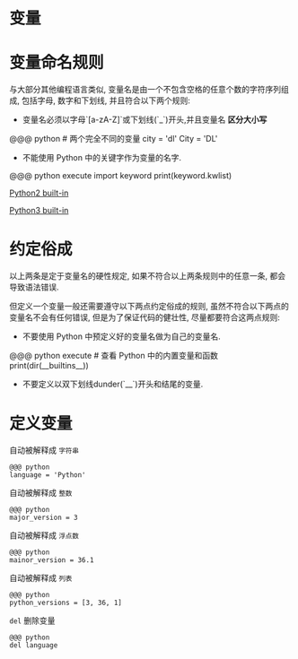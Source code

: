 <!SLIDE center subsection>

# 变量

<!SLIDE transition=turnUp>

# 变量命名规则

与大部分其他编程语言类似, 变量名是由一个不包含空格的任意个数的字符序列组成, 包括字母, 数字和下划线, 并且符合以下两个规则:

<ul><li><p>变量名必须以字母`[a-zA-Z]`或下划线(`_`)开头,并且变量名 <b>区分大小写</b></p></li></ul>
    @@@ python
    # 两个完全不同的变量
    city = 'dl'
    City = 'DL'

<ul><li><p>不能使用 Python 中的关键字作为变量的名字.</p></li></ul>
    @@@ python execute
    import keyword
    print(keyword.kwlist)

[Python2 built-in](https://docs.python.org/2/library/functions.html)

[Python3 built-in](https://docs.python.org/3.6/library/functions.html)

<!SLIDE transition=turnUp>

# 约定俗成

以上两条是定于变量名的硬性规定, 如果不符合以上两条规则中的任意一条, 都会导致语法错误.

但定义一个变量一般还需要遵守以下两点约定俗成的规则, 虽然不符合以下两点的变量名不会有任何错误, 但是为了保证代码的健壮性, 尽量都要符合这两点规则:

<ul><li><p>不要使用 Python 中预定义好的变量名做为自己的变量名.</p></li></ul>
    @@@ python execute
    # 查看 Python 中的内置变量和函数
    print(dir(__builtins__))

<ul><li><p>不要定义以双下划线dunder(`__`)开头和结尾的变量.</p></li></ul>

<!SLIDE transition=turnUp>

# 定义变量

自动被解释成 `字符串`

    @@@ python
    language = 'Python'

自动被解释成 `整数`

    @@@ python
    major_version = 3

自动被解释成 `浮点数`

    @@@ python
    mainor_version = 36.1

自动被解释成 `列表`

    @@@ python
    python_versions = [3, 36, 1]

`del` 删除变量

    @@@ python
    del language